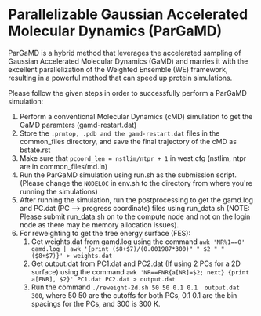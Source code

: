 # Parallelizable Gaussian Accelerated Molecular Dynamics (ParGaMD)
ParGaMD is a hybrid method that leverages the accelerated sampling of Gaussian Accelerated Molecular Dynamics (GaMD) and marries it with the excellent parallelization of the Weighted Ensemble (WE) framework, resulting in a powerful method that can speed up protein simulations. 

Please follow the given steps in order to successfully perform a ParGaMD simulation: 
1. Perform a conventional Molecular Dynamics (cMD) simulation to get the GaMD paramters (gamd-restart.dat)
2. Store the ````.prmtop, .pdb and the gamd-restart.dat```` files in the common_files directory, and save the final trajectory of the cMD as bstate.rst
3. Make sure that ````pcoord_len = nstlim/ntpr + 1```` in west.cfg (nstlim, ntpr are in common_files/md.in) 
4. Run the ParGaMD simulation using run.sh as the submission script. (Please change the ````NODELOC```` in env.sh to the directory from where you're running the simulations)
5. After running the simulation, run the postprocessing to get the gamd.log and PC.dat (PC --> progress coordinate) files using run_data.sh (NOTE: Please submit run_data.sh on to the compute node and not on the login node as there may be memory allocation issues).
6. For reweighting to get the free energy surface (FES):
   1. Get weights.dat from gamd.log using the command ````awk 'NR%1==0' gamd.log | awk '{print ($8+$7)/(0.001987*300)" " $2 " " ($8+$7)}' > weights.dat````
   2. Get output.dat from PC1.dat and PC2.dat (If using 2 PCs for a 2D surface) using the command ````awk 'NR==FNR{a[NR]=$2; next} {print a[FNR], $2}' PC1.dat PC2.dat > output.dat````
   3. Run the command ````./reweight-2d.sh 50 50 0.1 0.1  output.dat 300````, where 50 50 are the cutoffs for both PCs, 0.1 0.1 are the bin spacings for the PCs, and 300 is 300 K. 


